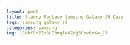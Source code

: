 ```yaml
---
layout: post
title: Starry Fantasy Samsung Galaxy S9 Case
tags: samsung galaxy s9
categories: samsung
img: 18kbfDh7Iz3LE3nqlK8Zdj5Gxv6rKa_7f
---
```

